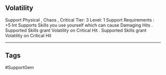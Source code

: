 ## Volatility
Support
Physical , Chaos , Critical
Tier: 3
Level: 1
Support Requirements : +5 Int
Supports Skills you use yourself which can cause Damaging Hits . Supported Skills grant Volatility on Critical Hit .
Supported Skills grant Volatility on Critical Hit

---
## Tags
#SupportGem
